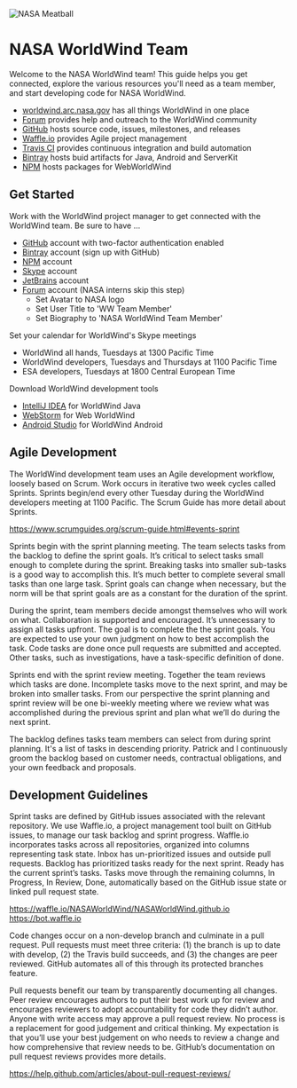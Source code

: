 ![NASA Meatball](https://worldwind.arc.nasa.gov/img/nasa-logo.svg)

# NASA WorldWind Team

Welcome to the NASA WorldWind team! This guide helps you get connected, explore the various resources you'll need as a
team member, and start developing code for NASA WorldWind.

- [worldwind.arc.nasa.gov](https://worldwind.arc.nasa.gov) has all things WorldWind in one place
- [Forum](https://forum.worldwindcentral.com) provides help and outreach to the WorldWind community
- [GitHub](https://github.com/NASAWorldWind) hosts source code, issues, milestones, and releases
- [Waffle.io](https://waffle.io/NASAWorldWind/NASAWorldWind.github.io) provides Agile project management
- [Travis CI](https://travis-ci.org/NASAWorldWind) provides continuous integration and build automation
- [Bintray](https://bintray.com/nasaworldwind) hosts buid artifacts for Java, Android and ServerKit
- [NPM](https://npmjs.com/org/nasaworldwind) hosts packages for WebWorldWind

## Get Started

Work with the WorldWind project manager to get connected with the WorldWind team. Be sure to have ...

- [GitHub](https://github.com) account with two-factor authentication enabled
- [Bintray](https://bintray.com/signup/oss) account (sign up with GitHub)
- [NPM](https://www.npmjs.com/signup) account
- [Skype](https://login.skype.com/account/signup-form) account
- [JetBrains](https://account.jetbrains.com/login) account
- [Forum](http://forum.worldwindcentral.com/register.php) account (NASA interns skip this step)
  - Set Avatar to NASA logo
  - Set User Title to 'WW Team Member'
  - Set Biography to 'NASA WorldWind Team Member'

Set your calendar for WorldWind's Skype meetings

- WorldWind all hands, Tuesdays at 1300 Pacific Time
- WorldWind developers, Tuesdays and Thursdays at 1100 Pacific Time
- ESA developers, Tuesdays at 1800 Central European Time

Download WorldWind development tools

- [IntelliJ IDEA](https://www.jetbrains.com/idea/download/) for WorldWind Java
- [WebStorm](https://www.jetbrains.com/webstorm/download/) for Web WorldWind
- [Android Studio](https://developer.android.com/studio/) for WorldWind Android

## Agile Development

The WorldWind development team uses an Agile development workflow, loosely based on Scrum. Work occurs in iterative two week cycles called Sprints. Sprints begin/end every other Tuesday during the WorldWind developers meeting at 1100 Pacific. The Scrum Guide has more detail about Sprints.

https://www.scrumguides.org/scrum-guide.html#events-sprint

Sprints begin with the sprint planning meeting. The team selects tasks from the backlog to define the sprint goals. It’s critical to select tasks small enough to complete during the sprint. Breaking tasks into smaller sub-tasks is a good way to accomplish this. It’s much better to complete several small tasks than one large task. Sprint goals can change when necessary, but the norm will be that sprint goals are as a constant for the duration of the sprint.

During the sprint, team members decide amongst themselves who will work on what. Collaboration is supported and encouraged. It’s unnecessary to assign all tasks upfront. The goal is to complete the the sprint goals. You are expected to use your own judgment on how to best accomplish the task. Code tasks are done once pull requests are submitted and accepted. Other tasks, such as investigations, have a task-specific definition of done.

Sprints end with the sprint review meeting. Together the team reviews which tasks are done. Incomplete tasks move to the next sprint, and may be broken into smaller tasks. From our perspective the sprint planning and sprint review will be one bi-weekly meeting where we review what was accomplished during the previous sprint and plan what we’ll do during the next sprint.

The backlog defines tasks team members can select from during sprint planning. It's a list of tasks in descending priority. Patrick and I continuously groom the backlog based on customer needs, contractual obligations, and your own feedback and proposals.

## Development Guidelines

Sprint tasks are defined by GitHub issues associated with the relevant repository. We use Waffle.io, a project management tool built on GitHub issues, to manage our task backlog and sprint progress. Waffle.io incorporates tasks across all repositories, organized into columns representing task state. Inbox has un-prioritized issues and outside pull requests. Backlog has prioritized tasks ready for the next sprint. Ready has the current sprint’s tasks. Tasks move through the remaining columns, In Progress, In Review, Done, automatically based on the GitHub issue state or linked pull request state. 

https://waffle.io/NASAWorldWind/NASAWorldWind.github.io
https://bot.waffle.io

Code changes occur on a non-develop branch and culminate in a pull request. Pull requests must meet three criteria: (1) the branch is up to date with develop, (2) the Travis build succeeds, and (3) the changes are peer reviewed. GitHub automates all of this through its protected branches feature.

Pull requests benefit our team by transparently documenting all changes. Peer review encourages authors to put their best work up for review and encourages reviewers to adopt accountability for code they didn’t author. Anyone with write access may approve a pull request review. No process is a replacement for good judgement and critical thinking. My expectation is that you’ll use your best judgement on who needs to review a change and how comprehensive that review needs to be. GitHub’s documentation on pull request reviews provides more details.

https://help.github.com/articles/about-pull-request-reviews/
